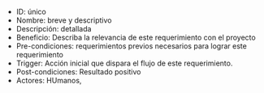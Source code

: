 - ID: único
- Nombre: breve y descriptivo
- Descripción: detallada
- Beneficio: Describa la relevancia de este requerimiento con el proyecto
- Pre-condiciones: requerimientos previos necesarios para lograr este requerimiento
- Trigger: Acción inicial que dispara el flujo de este requerimiento.
- Post-condiciones: Resultado positivo 
- Actores: HUmanos, 